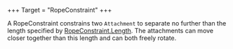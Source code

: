+++
Target = "RopeConstraint"
+++

A RopeConstraint constrains two `Attachment` to separate no further than the length specified by [RopeConstraint.Length](https://developer.roblox.com/api-reference/property/RopeConstraint/Length). The attachments can move closer together than this length and can both freely rotate.